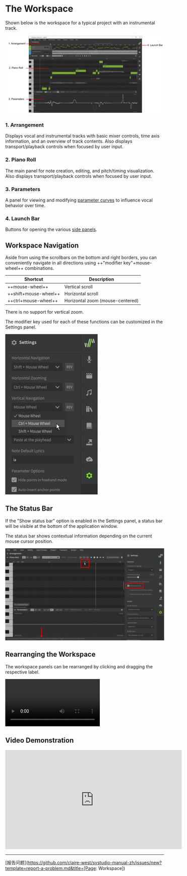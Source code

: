 # The Workspace

Shown below is the workspace for a typical project with an instrumental track.

![A High-level Overview of the Application GUI](../img/workspace/workspace.png)

### 1. Arrangement

Displays vocal and instrumental tracks with basic mixer controls, time axis information, and an overview of track contents. Also displays transport/playback controls when focused by user input.

### 2. Piano Roll

The main panel for note creation, editing, and pitch/timing visualization. Also displays transport/playback controls when focused by user input.

### 3. Parameters

A panel for viewing and modifying [parameter curves](../../parameters/parameters-panel) to influence vocal behavior over time.

### 4. Launch Bar

Buttons for opening the various [side panels](side-panels.md).

## Workspace Navigation

Aside from using the scrollbars on the bottom and right borders, you can conveniently navigate in all directions using ++"modifier key"+mouse-wheel++ combinations.

|Shortcut|Description|
|---|---|
|++mouse-wheel++|Vertical scroll|
|++shift+mouse-wheel++|Horizontal scroll|
|++ctrl+mouse-wheel++|Horizontal zoom (mouse-centered)|

There is no support for vertical zoom.

The modifier key used for each of these functions can be customized in the Settings panel.

![Changing the Naviation Controls](../img/workspace/navigation-settings.png)

## The Status Bar

If the "Show status bar" option is enabled in the Settings panel, a status bar will be visible at the bottom of the application window.

The status bar shows contextual information depending on the current mouse cursor position.

![The Status Bar](../img/workspace/status-bar.png)

## Rearranging the Workspace

The workspace panels can be rearranged by clicking and dragging the respective label.

![type:video](../img/workspace/rearrange-panels.mp4)

## Video Demonstration

<iframe width="560" height="315" src="https://www.youtube-nocookie.com/embed/5f50-Ircdvs" title="YouTube video player" frameborder="0" allowfullscreen></iframe>

---

[报告问题](https://github.com/claire-west/svstudio-manual-zh/issues/new?template=report-a-problem.md&title=[Page: Workspace])